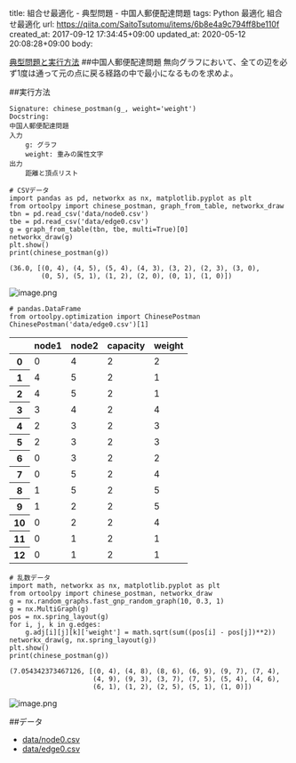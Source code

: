 title: 組合せ最適化 - 典型問題 - 中国人郵便配達問題
tags: Python 最適化 組合せ最適化
url: https://qiita.com/SaitoTsutomu/items/6b8e4a9c794ff8be110f
created_at: 2017-09-12 17:34:45+09:00
updated_at: 2020-05-12 20:08:28+09:00
body:

[典型問題と実行方法](0f6c1a4415d196e64314)
##中国人郵便配達問題
無向グラフにおいて、全ての辺を必ず1度は通って元の点に戻る経路の中で最小になるものを求めよ。

##実行方法

```text:usage
Signature: chinese_postman(g_, weight='weight')
Docstring:
中国人郵便配達問題
入力
    g: グラフ
    weight: 重みの属性文字
出力
    距離と頂点リスト
```

```python:python
# CSVデータ
import pandas as pd, networkx as nx, matplotlib.pyplot as plt
from ortoolpy import chinese_postman, graph_from_table, networkx_draw
tbn = pd.read_csv('data/node0.csv')
tbe = pd.read_csv('data/edge0.csv')
g = graph_from_table(tbn, tbe, multi=True)[0]
networkx_draw(g)
plt.show()
print(chinese_postman(g))
```

```text:結果
(36.0, [(0, 4), (4, 5), (5, 4), (4, 3), (3, 2), (2, 3), (3, 0),
        (0, 5), (5, 1), (1, 2), (2, 0), (0, 1), (1, 0)])
```

![image.png](https://qiita-image-store.s3.amazonaws.com/0/13955/95222b91-cb6d-966f-4522-ce21c45eac68.png)

```python:python
# pandas.DataFrame
from ortoolpy.optimization import ChinesePostman
ChinesePostman('data/edge0.csv')[1]
```

<table>
  <thead>
    <tr>
      <th></th>
      <th>node1</th>
      <th>node2</th>
      <th>capacity</th>
      <th>weight</th>
    </tr>
  </thead>
  <tbody>
    <tr>
      <th>0</th>
      <td>0</td>
      <td>4</td>
      <td>2</td>
      <td>2</td>
    </tr>
    <tr>
      <th>1</th>
      <td>4</td>
      <td>5</td>
      <td>2</td>
      <td>1</td>
    </tr>
    <tr>
      <th>2</th>
      <td>4</td>
      <td>5</td>
      <td>2</td>
      <td>1</td>
    </tr>
    <tr>
      <th>3</th>
      <td>3</td>
      <td>4</td>
      <td>2</td>
      <td>4</td>
    </tr>
    <tr>
      <th>4</th>
      <td>2</td>
      <td>3</td>
      <td>2</td>
      <td>3</td>
    </tr>
    <tr>
      <th>5</th>
      <td>2</td>
      <td>3</td>
      <td>2</td>
      <td>3</td>
    </tr>
    <tr>
      <th>6</th>
      <td>0</td>
      <td>3</td>
      <td>2</td>
      <td>2</td>
    </tr>
    <tr>
      <th>7</th>
      <td>0</td>
      <td>5</td>
      <td>2</td>
      <td>4</td>
    </tr>
    <tr>
      <th>8</th>
      <td>1</td>
      <td>5</td>
      <td>2</td>
      <td>5</td>
    </tr>
    <tr>
      <th>9</th>
      <td>1</td>
      <td>2</td>
      <td>2</td>
      <td>5</td>
    </tr>
    <tr>
      <th>10</th>
      <td>0</td>
      <td>2</td>
      <td>2</td>
      <td>4</td>
    </tr>
    <tr>
      <th>11</th>
      <td>0</td>
      <td>1</td>
      <td>2</td>
      <td>1</td>
    </tr>
    <tr>
      <th>12</th>
      <td>0</td>
      <td>1</td>
      <td>2</td>
      <td>1</td>
    </tr>
  </tbody>
</table>

```python:python
# 乱数データ
import math, networkx as nx, matplotlib.pyplot as plt
from ortoolpy import chinese_postman, networkx_draw
g = nx.random_graphs.fast_gnp_random_graph(10, 0.3, 1)
g = nx.MultiGraph(g)
pos = nx.spring_layout(g)
for i, j, k in g.edges:
    g.adj[i][j][k]['weight'] = math.sqrt(sum((pos[i] - pos[j])**2))
networkx_draw(g, nx.spring_layout(g))
plt.show()
print(chinese_postman(g))
```

```text:結果
(7.054342373467126, [(0, 4), (4, 8), (8, 6), (6, 9), (9, 7), (7, 4),
                     (4, 9), (9, 3), (3, 7), (7, 5), (5, 4), (4, 6),
                     (6, 1), (1, 2), (2, 5), (5, 1), (1, 0)])
```

![image.png](https://qiita-image-store.s3.amazonaws.com/0/13955/4fe78068-808e-03b9-b303-ecb627866901.png)

##データ
- [data/node0.csv](https://www.dropbox.com/s/7v4x2ypbgkj52vr/node0.csv)
- [data/edge0.csv](https://www.dropbox.com/s/2vryg0i2kb76mic/edge0.csv)

